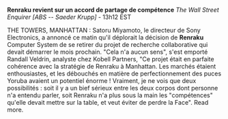 ﻿**Renraku revient sur un accord de partage de compétence**
*The Wall Street Enquirer [ABS -- Saeder Krupp]* - 13h12 EST

THE TOWERS, MANHATTAN : Satoru Miyamoto, le directeur de Sony Electronics, a annoncé ce matin qu'il déplorait la décision de **Renraku** Computer System de se retirer du projet de recherche collaborative qui devait démarrer le mois prochain.
"Cela n'a aucun sens", s'est emporté Randall Veldrin, analyste chez Kobell Partners, "Ce projet était en parfaite cohérence avec la stratégie de Renraku à Manhattan. Les marchés étaient enthousiastes, et les débouchés en matière de perfectionnement des puces Yoruba avaient un potentiel énorme ! Vraiment, je ne vois que deux possibilités : soit il y a un bief sérieux entre les deux corpos dont personne n'a entendu parler, soit Renraku n'a plus sous la main les "compétences" qu'elle devait mettre sur la table, et veut éviter de perdre la Face". Read more.
